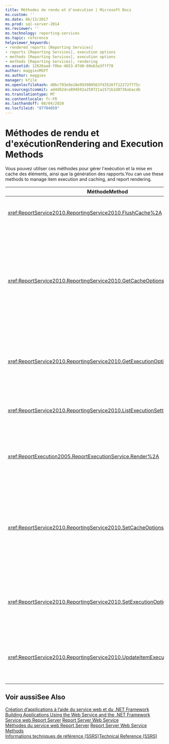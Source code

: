```yaml
---
title: Méthodes de rendu et d’exécution | Microsoft Docs
ms.custom: ''
ms.date: 06/13/2017
ms.prod: sql-server-2014
ms.reviewer: ''
ms.technology: reporting-services
ms.topic: reference
helpviewer_keywords:
- rendered reports [Reporting Services]
- reports [Reporting Services], execution options
- methods [Reporting Services], execution options
- methods [Reporting Services], rendering
ms.assetid: 12626aad-f0be-4653-87d0-60eb3a3fff78
author: maggiesMSFT
ms.author: maggies
manager: kfile
ms.openlocfilehash: d0bc793e9a18e993989563fd3526ff12272f775c
ms.sourcegitcommit: ad4d92dce894592a259721a1571b1d8736abacdb
ms.translationtype: MT
ms.contentlocale: fr-FR
ms.lasthandoff: 08/04/2020
ms.locfileid: "87704859"
---
```

# <a name="rendering-and-execution-methods"></a><span data-ttu-id="7bfb0-102">Méthodes de rendu et d'exécution</span><span class="sxs-lookup"><span data-stu-id="7bfb0-102">Rendering and Execution Methods</span></span>
  <span data-ttu-id="7bfb0-103">Vous pouvez utiliser ces méthodes pour gérer l'exécution et la mise en cache des éléments, ainsi que la génération des rapports.</span><span class="sxs-lookup"><span data-stu-id="7bfb0-103">You can use these methods to manage item execution and caching, and report rendering.</span></span>  
  
|<span data-ttu-id="7bfb0-104">Méthode</span><span class="sxs-lookup"><span data-stu-id="7bfb0-104">Method</span></span>|<span data-ttu-id="7bfb0-105">Action</span><span class="sxs-lookup"><span data-stu-id="7bfb0-105">Action</span></span>|  
|------------|------------|  
|<xref:ReportService2010.ReportingService2010.FlushCache%2A>|<span data-ttu-id="7bfb0-106">Invalide le cache pour un élément.</span><span class="sxs-lookup"><span data-stu-id="7bfb0-106">Invalidates the cache for an item.</span></span>|  
|<xref:ReportService2010.ReportingService2010.GetCacheOptions%2A>|<span data-ttu-id="7bfb0-107">Retourne la configuration de mise en cache pour un élément et les paramètres qui décrivent à quel moment la copie de l'élément mise en cache arrive à expiration.</span><span class="sxs-lookup"><span data-stu-id="7bfb0-107">Returns the cache configuration for an item and the settings that describe when the cached copy of the item expires.</span></span>|  
|<xref:ReportService2010.ReportingService2010.GetExecutionOptions%2A>|<span data-ttu-id="7bfb0-108">Retourne l'option d'exécution et les paramètres associés pour un élément individuel.</span><span class="sxs-lookup"><span data-stu-id="7bfb0-108">Returns the execution option and associated settings for an individual item.</span></span>|  
|<xref:ReportService2010.ReportingService2010.ListExecutionSettings%2A>|<span data-ttu-id="7bfb0-109">Retourne une liste de paramètres d'exécution pris en charge.</span><span class="sxs-lookup"><span data-stu-id="7bfb0-109">Returns a list of supported execution settings.</span></span>|  
|<xref:ReportExecution2005.ReportExecutionService.Render%2A>|<span data-ttu-id="7bfb0-110">Traite le rapport spécifié et effectue le rendu du rapport dans un format spécifié.</span><span class="sxs-lookup"><span data-stu-id="7bfb0-110">Processes the specified report and renders it in a specified format.</span></span>|  
|<xref:ReportService2010.ReportingService2010.SetCacheOptions%2A>|<span data-ttu-id="7bfb0-111">Configure la mise en cache d'un élément et fournit des paramètres qui spécifient à quel moment la copie de l'élément mise en cache arrive à expiration.</span><span class="sxs-lookup"><span data-stu-id="7bfb0-111">Configures an item to be cached and provides settings that specify when the cached copy of the item expires.</span></span>|  
|<xref:ReportService2010.ReportingService2010.SetExecutionOptions%2A>|<span data-ttu-id="7bfb0-112">Définit des options et des propriétés d'exécution associées pour un élément spécifié.</span><span class="sxs-lookup"><span data-stu-id="7bfb0-112">Sets execution options and associated execution properties for a specified item.</span></span>|  
|<xref:ReportService2010.ReportingService2010.UpdateItemExecutionSnapshot%2A>|<span data-ttu-id="7bfb0-113">Génère un instantané de l'exécution de l'élément pour un élément spécifié.</span><span class="sxs-lookup"><span data-stu-id="7bfb0-113">Generates an item execution snapshot for a specified item.</span></span>|  
  
## <a name="see-also"></a><span data-ttu-id="7bfb0-114">Voir aussi</span><span class="sxs-lookup"><span data-stu-id="7bfb0-114">See Also</span></span>  
 <span data-ttu-id="7bfb0-115">[Création d’applications à l’aide du service web et du .NET Framework](../net-framework/building-applications-using-the-web-service-and-the-net-framework.md) </span><span class="sxs-lookup"><span data-stu-id="7bfb0-115">[Building Applications Using the Web Service and the .NET Framework](../net-framework/building-applications-using-the-web-service-and-the-net-framework.md) </span></span>  
 <span data-ttu-id="7bfb0-116">[Service web Report Server](../report-server-web-service.md) </span><span class="sxs-lookup"><span data-stu-id="7bfb0-116">[Report Server Web Service](../report-server-web-service.md) </span></span>  
 <span data-ttu-id="7bfb0-117">[Méthodes du service web Report Server](report-server-web-service-methods.md) </span><span class="sxs-lookup"><span data-stu-id="7bfb0-117">[Report Server Web Service Methods](report-server-web-service-methods.md) </span></span>  
 [<span data-ttu-id="7bfb0-118">Informations techniques de référence &#40;SSRS&#41;</span><span class="sxs-lookup"><span data-stu-id="7bfb0-118">Technical Reference &#40;SSRS&#41;</span></span>](../../technical-reference-ssrs.md)  
  
  
